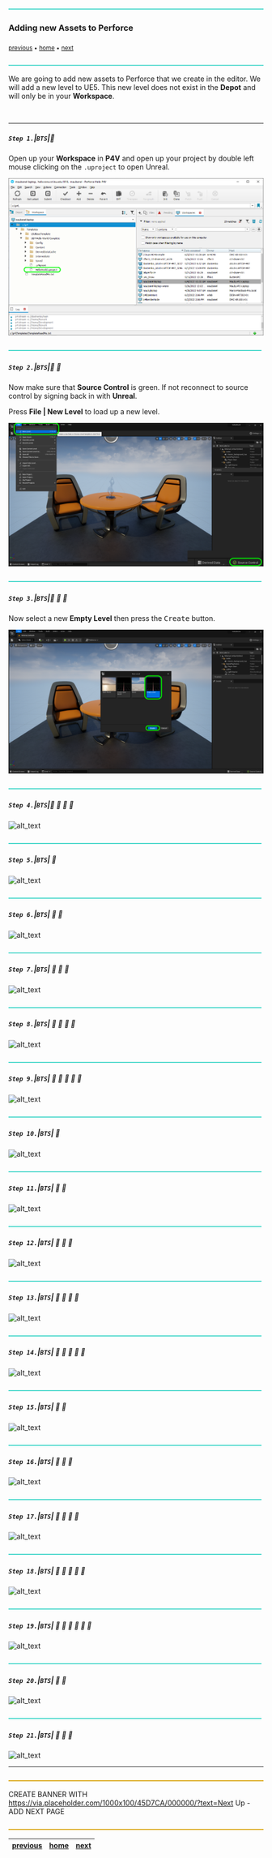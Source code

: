 ![](../images/line3.png)

### Adding new Assets to Perforce

<sub>[previous](../) • [home](../README.md#user-content-gms2-background-tiles--sprites---table-of-contents) • [next](../)</sub>

![](../images/line3.png)

We are going to add new assets to Perforce that we create in the editor.  We will add a new level to UE5. This new level does not exist in the **Depot** and will only be in your **Workspace**.

<br>

---


##### `Step 1.`\|`BTS`|:small_blue_diamond:

Open up your **Workspace** in **P4V** and open up your project by double left mouse clicking on the `.uproject` to open Unreal.

![open up project](images/doubleClickProject.png)

![](../images/line2.png)

##### `Step 2.`\|`BTS`|:small_blue_diamond: :small_blue_diamond: 

 Now make sure that **Source Control** is green.  If not reconnect to source control by signing back in with **Unreal**.

 Press **File | New Level** to load up a new level.

![add a new level](images/doubleCheckSource.png)

![](../images/line2.png)

##### `Step 3.`\|`BTS`|:small_blue_diamond: :small_blue_diamond: :small_blue_diamond:

Now select a new **Empty Level** then press the <kbd>Create</kbd> button.

![create new empty level](images/createEmptyLevel.png)

![](../images/line2.png)

##### `Step 4.`\|`BTS`|:small_blue_diamond: :small_blue_diamond: :small_blue_diamond: :small_blue_diamond:

![alt_text](images/.png)

![](../images/line2.png)

##### `Step 5.`\|`BTS`| :small_orange_diamond:

![alt_text](images/.png)

![](../images/line2.png)

##### `Step 6.`\|`BTS`| :small_orange_diamond: :small_blue_diamond:

![alt_text](images/.png)

![](../images/line2.png)

##### `Step 7.`\|`BTS`| :small_orange_diamond: :small_blue_diamond: :small_blue_diamond:

![alt_text](images/.png)

![](../images/line2.png)

##### `Step 8.`\|`BTS`| :small_orange_diamond: :small_blue_diamond: :small_blue_diamond: :small_blue_diamond:

![alt_text](images/.png)

![](../images/line2.png)

##### `Step 9.`\|`BTS`| :small_orange_diamond: :small_blue_diamond: :small_blue_diamond: :small_blue_diamond: :small_blue_diamond:

![alt_text](images/.png)

![](../images/line2.png)

##### `Step 10.`\|`BTS`| :large_blue_diamond:

![alt_text](images/.png)

![](../images/line2.png)

##### `Step 11.`\|`BTS`| :large_blue_diamond: :small_blue_diamond: 

![alt_text](images/.png)

![](../images/line2.png)


##### `Step 12.`\|`BTS`| :large_blue_diamond: :small_blue_diamond: :small_blue_diamond: 

![alt_text](images/.png)

![](../images/line2.png)

##### `Step 13.`\|`BTS`| :large_blue_diamond: :small_blue_diamond: :small_blue_diamond:  :small_blue_diamond: 

![alt_text](images/.png)

![](../images/line2.png)

##### `Step 14.`\|`BTS`| :large_blue_diamond: :small_blue_diamond: :small_blue_diamond: :small_blue_diamond:  :small_blue_diamond: 

![alt_text](images/.png)

![](../images/line2.png)

##### `Step 15.`\|`BTS`| :large_blue_diamond: :small_orange_diamond: 

![alt_text](images/.png)

![](../images/line2.png)

##### `Step 16.`\|`BTS`| :large_blue_diamond: :small_orange_diamond:   :small_blue_diamond: 

![alt_text](images/.png)

![](../images/line2.png)

##### `Step 17.`\|`BTS`| :large_blue_diamond: :small_orange_diamond: :small_blue_diamond: :small_blue_diamond:

![alt_text](images/.png)

![](../images/line2.png)

##### `Step 18.`\|`BTS`| :large_blue_diamond: :small_orange_diamond: :small_blue_diamond: :small_blue_diamond: :small_blue_diamond:

![alt_text](images/.png)

![](../images/line2.png)

##### `Step 19.`\|`BTS`| :large_blue_diamond: :small_orange_diamond: :small_blue_diamond: :small_blue_diamond: :small_blue_diamond: :small_blue_diamond:

![alt_text](images/.png)

![](../images/line2.png)

##### `Step 20.`\|`BTS`| :large_blue_diamond: :large_blue_diamond:

![alt_text](images/.png)

![](../images/line2.png)

##### `Step 21.`\|`BTS`| :large_blue_diamond: :large_blue_diamond: :small_blue_diamond:

![alt_text](images/.png)

___


![](../images/line.png)

CREATE BANNER WITH https://via.placeholder.com/1000x100/45D7CA/000000/?text=Next Up - ADD NEXT PAGE

![](../images/line.png)

| [previous](../)| [home](../README.md#user-content-gms2-background-tiles--sprites---table-of-contents) | [next](../)|
|---|---|---|
